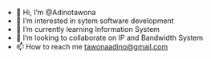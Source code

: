 - 👋 Hi, I’m @Adinotawona
- 👀 I’m interested in sytem software development
- 🌱 I’m currently learning Information System
- 💞️ I’m looking to collaborate on IP and Bandwidth System
- 📫 How to reach me tawonaadino@gmail.com

<!---
Adinotawona/Adinotawona is a ✨ special ✨ repository because its `README.md` (this file) appears on your GitHub profile.
You can click the Preview link to take a look at your changes.
--->
